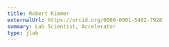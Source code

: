 ```yaml
---
title: Robert Rimmer
externalUrl: https://orcid.org/0000-0001-5402-7928
summary: Lab Scientist, Accelerator
type: jlab
---
```

